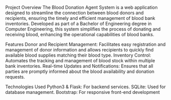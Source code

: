 Project Overview
The Blood Donation Agent System is a web application designed to streamline the connection between blood donors and recipients, ensuring the timely and efficient management of blood bank inventories. Developed as part of a Bachelor of Engineering degree in Computer Engineering, this system simplifies the process of donating and receiving blood, enhancing the operational capabilities of blood banks.

Features
Donor and Recipient Management: Facilitates easy registration and management of donor information and allows recipients to quickly find available blood supplies matching their blood type.
Inventory Control: Automates the tracking and management of blood stock within multiple bank inventories.
Real-time Updates and Notifications: Ensures that all parties are promptly informed about the blood availability and donation requests.

Technologies Used
Python3 & Flask: For backend services.
SQLite: Used for database management.
Bootstrap: For responsive front-end development

